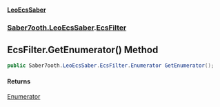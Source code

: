 #### [LeoEcsSaber](index.md 'index')
### [Saber7ooth.LeoEcsSaber](Saber7ooth.LeoEcsSaber.md 'Saber7ooth.LeoEcsSaber').[EcsFilter](EcsFilter.md 'Saber7ooth.LeoEcsSaber.EcsFilter')

## EcsFilter.GetEnumerator() Method

```csharp
public Saber7ooth.LeoEcsSaber.EcsFilter.Enumerator GetEnumerator();
```

#### Returns
[Enumerator](EcsFilter.Enumerator.md 'Saber7ooth.LeoEcsSaber.EcsFilter.Enumerator')